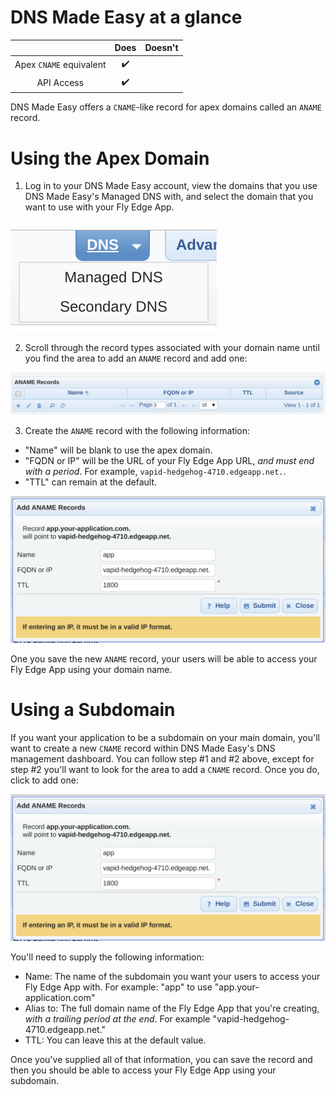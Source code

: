 # DNS Made Easy at a glance

 |   | Does | Doesn't |
 | :---: | :---: | :---: |
 | Apex `CNAME` equivalent | :heavy_check_mark: | |
 | API Access | :heavy_check_mark:| |

DNS Made Easy offers a `CNAME`-like record for apex domains called an `ANAME` record.

# Using the Apex Domain

1. Log in to your DNS Made Easy account, view the domains that you use DNS Made Easy's Managed DNS with, and select the domain that you want to use with your Fly Edge App.

![DNS Made Easy - Manage DNS Records for your Domain](./screenshots/dnsmadeeasy/dnsmadeeasy-managed-dns.png "DNS Made Easy - Manage DNS Records for your Domain")

2. Scroll through the record types associated with your domain name until you find the area to add an `ANAME` record and add one:

![DNS Made Easy - Find your list of ANAME records](./screenshots/dnsmadeeasy/dnsmadeeasy-aname-records-list.png "DNS Made Easy - Find your list of ANAME records")

3. Create the `ANAME` record with the following information:

- "Name" will be blank to use the apex domain.
- "FQDN or IP" will be the URL of your Fly Edge App URL, _and must end with a period_. For example, `vapid-hedgehog-4710.edgeapp.net.`.
- "TTL" can remain at the default.

![DNS Made Easy - Add an ANAME record](./screenshots/dnsmadeeasy/dnsmadeeasy-add-aname-record.png "DNS Made Easy - Add an ANAME record")

One you save the new `ANAME` record, your users will be able to access your Fly Edge App using your domain name.


# Using a Subdomain

If you want your application to be a subdomain on your main domain, you'll want to create a new `CNAME` record within DNS Made Easy's DNS management dashboard. You can follow step #1 and #2 above, except for step #2 you'll want to look for the area to add a `CNAME` record. Once you do, click to add one:

![DNS Made Easy - Add a CNAME record.](./screenshots/dnsmadeeasy/dnsmadeeasy-add-aname-record.png "DNS Made Easy - Add a CNAME record.")

You'll need to supply the following information:
- Name: The name of the subdomain you want your users to access your Fly Edge App with. For example: "app" to use "app.your-application.com"
- Alias to: The full domain name of the Fly Edge App that you're creating, _with a trailing period at the end_. For example "vapid-hedgehog-4710.edgeapp.net."
- TTL: You can leave this at the default value.

Once you've supplied all of that information, you can save the record and then you should be able to access your Fly Edge App using your subdomain.
